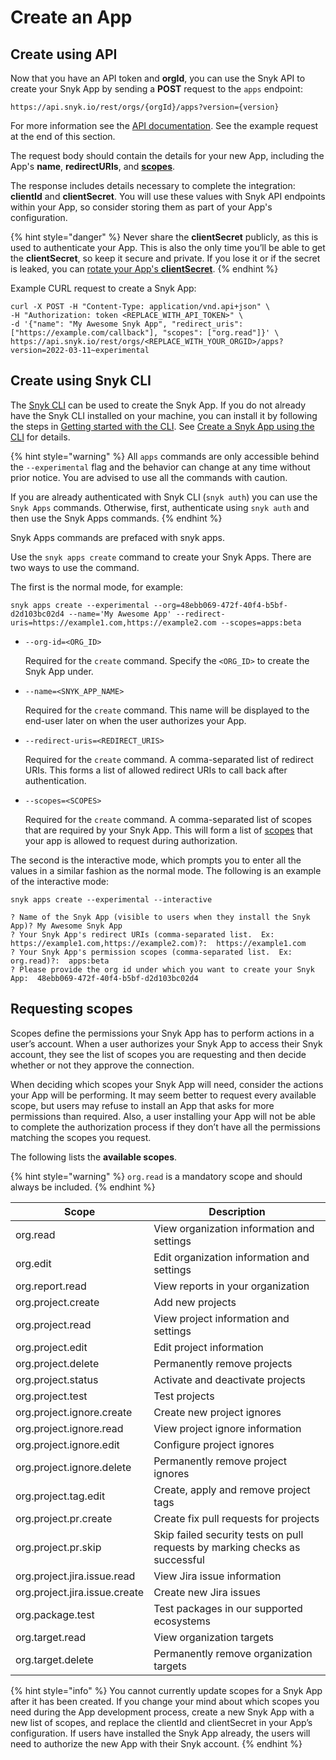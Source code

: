 # Create an App

## Create using API

Now that you have an API token and **orgId**, you can use the Snyk API to create your Snyk App by sending a **POST** request to the `apps` endpoint:

```
https://api.snyk.io/rest/orgs/{orgId}/apps?version={version}
```

For more information see the [API documentation](https://apidocs.snyk.io/#post-/orgs/-org\_id-/apps). See the example request at the end of this section.

The request body should contain the details for your new App, including the App's **name**, **redirectURIs**, and [**scopes**](create-an-app-via-the-api.md#requesting-scopes).

The response includes details necessary to complete the integration: **clientId** and **clientSecret**. You will use these values with Snyk API endpoints within your App, so consider storing them as part of your App's configuration.

{% hint style="danger" %}
Never share the **clientSecret** publicly, as this is used to authenticate your App. This is also the only time you’ll be able to get the **clientSecret**, so keep it secure and private. If you lose it or if the secret is leaked, you can [rotate your App's **clientSecret**](managing-app-details.md#rotate-app-client-secret).
{% endhint %}

Example CURL request to create a Snyk App:

```
curl -X POST -H "Content-Type: application/vnd.api+json" \                                 
-H "Authorization: token <REPLACE_WITH_API_TOKEN>" \
-d '{"name": "My Awesome Snyk App", "redirect_uris": ["https://example.com/callback"], "scopes": ["org.read"]}' \
https://api.snyk.io/rest/orgs/<REPLACE_WITH_YOUR_ORGID>/apps?version=2022-03-11~experimental
```

## Create using Snyk CLI

The [Snyk CLI](../../../../snyk-cli/) can be used to create the Snyk App. If you do not already have the Snyk CLI installed on your machine, you can install it by following the steps in [Getting started with the CLI](../../../../snyk-cli/getting-started-with-the-cli/). See [Create a Snyk App using the CLI](../../../../snyk-cli/create-a-snyk-app-using-the-snyk-cli.md) for details.

{% hint style="warning" %}
All `apps` commands are only accessible behind the `--experimental` flag and the behavior can change at any time without prior notice. You are advised to use all the commands with caution.

If you are already authenticated with Snyk CLI (`snyk auth`) you can use the `Snyk Apps` commands. Otherwise, first, authenticate using `snyk auth` and then use the Snyk Apps commands.
{% endhint %}

Snyk Apps commands are prefaced with snyk apps.

Use the `snyk apps create` command to create your Snyk Apps. There are two ways to use the command.

The first is the normal mode, for example:

```
snyk apps create --experimental --org=48ebb069-472f-40f4-b5bf-d2d103bc02d4 --name='My Awesome App' --redirect-uris=https://example1.com,https://example2.com --scopes=apps:beta
```

*   `--org-id=<ORG_ID>`

    Required for the `create` command. Specify the `<ORG_ID>` to create the Snyk App under.
*   `--name=<SNYK_APP_NAME>`

    Required for the `create` command. This name will be displayed to the end-user later on when the user authorizes your App.
*   `--redirect-uris=<REDIRECT_URIS>`

    Required for the `create` command. A comma-separated list of redirect URIs. This forms a list of allowed redirect URIs to call back after authentication.
*   `--scopes=<SCOPES>`

    Required for the `create` command. A comma-separated list of scopes that are required by your Snyk App. This will form a list of [scopes](create-an-app-via-the-api.md#requesting-scopes) that your app is allowed to request during authorization.

The second is the interactive mode, which prompts you to enter all the values in a similar fashion as the normal mode. The following is an example of the interactive mode:

```
snyk apps create --experimental --interactive

? Name of the Snyk App (visible to users when they install the Snyk App)? My Awesome Snyk App
? Your Snyk App's redirect URIs (comma-separated list.  Ex: https://example1.com,https://example2.com)?:  https://example1.com
? Your Snyk App's permission scopes (comma-separated list.  Ex: org.read)?:  apps:beta
? Please provide the org id under which you want to create your Snyk App:  48ebb069-472f-40f4-b5bf-d2d103bc02d4
```

## Requesting scopes

Scopes define the permissions your Snyk App has to perform actions in a user’s account. When a user authorizes your Snyk App to access their Snyk account, they see the list of scopes you are requesting and then decide whether or not they approve the connection.

When deciding which scopes your Snyk App will need, consider the actions your App will be performing. It may seem better to request every available scope, but users may refuse to install an App that asks for more permissions than required. Also, a user installing your App will not be able to complete the authorization process if they don’t have all the permissions matching the scopes you request.

The following lists the **available scopes**.

{% hint style="warning" %}
`org.read` is a mandatory scope and should always be included.
{% endhint %}

| Scope                         | Description                                                                 |
| ----------------------------- | --------------------------------------------------------------------------- |
| org.read                      | View organization information and settings                                  |
| org.edit                      | Edit organization information and settings                                  |
| org.report.read               | View reports in your organization                                           |
| org.project.create            | Add new projects                                                            |
| org.project.read              | View project information and settings                                       |
| org.project.edit              | Edit project information                                                    |
| org.project.delete            | Permanently remove projects                                                 |
| org.project.status            | Activate and deactivate projects                                            |
| org.project.test              | Test projects                                                               |
| org.project.ignore.create     | Create new project ignores                                                  |
| org.project.ignore.read       | View project ignore information                                             |
| org.project.ignore.edit       | Configure project ignores                                                   |
| org.project.ignore.delete     | Permanently remove project ignores                                          |
| org.project.tag.edit          | Create, apply and remove project tags                                       |
| org.project.pr.create         | Create fix pull requests for projects                                       |
| org.project.pr.skip           | Skip failed security tests on pull requests by marking checks as successful |
| org.project.jira.issue.read   | View Jira issue information                                                 |
| org.project.jira.issue.create | Create new Jira issues                                                      |
| org.package.test              | Test packages in our supported ecosystems                                   |
| org.target.read               | View organization targets                                                   |
| org.target.delete             | Permanently remove organization targets                                     |

{% hint style="info" %}
You cannot currently update scopes for a Snyk App after it has been created. If you change your mind about which scopes you need during the App development process, create a new Snyk App with a new list of scopes, and replace the clientId and clientSecret in your App’s configuration. If users have installed the Snyk App already, the users will need to authorize the new App with their Snyk account.
{% endhint %}
